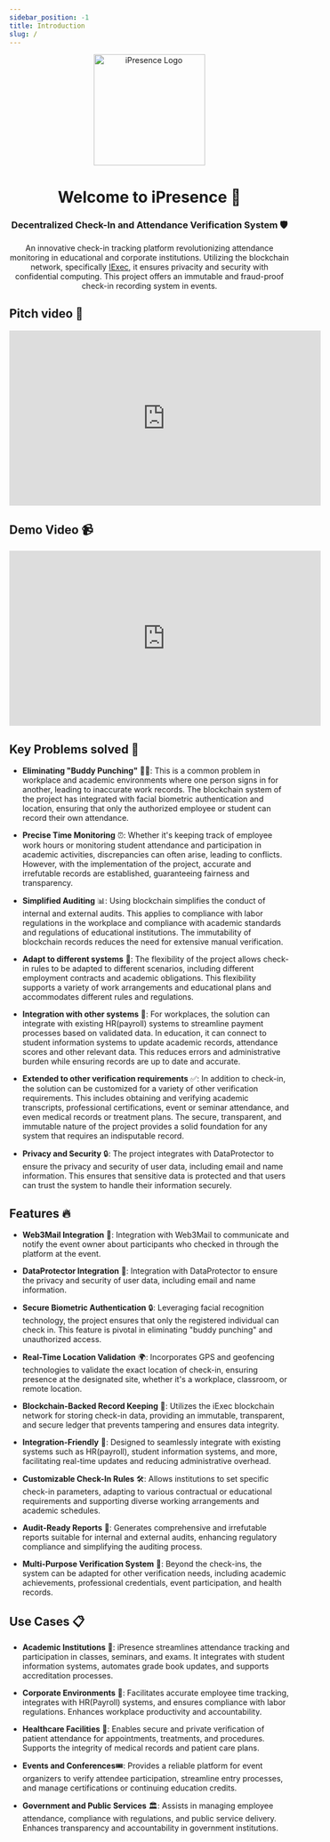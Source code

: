 ```yaml
---
sidebar_position: -1
title: Introduction
slug: /
---
```


<div align="center">
    <img src="img/logo.png" alt="iPresence Logo" width="200" />
    <h1>Welcome to iPresence 👋</h1>
    <h3><strong>Decentralized Check-In and Attendance Verification System 🛡️</strong></h3>
    <p>An innovative check-in tracking platform revolutionizing attendance monitoring in educational and corporate institutions. Utilizing the blockchain network, specifically <a href="https://iex.ec/">IExec</a>, it ensures privacity and security with confidential computing. This project offers an immutable and fraud-proof check-in recording system in events.</p>
</div>

## Pitch video 🚀

<div align="left">
	<iframe width="560" height="315" src="https://www.youtube.com/embed/1XerTy3dx8o" title="YouTube video player" frameborder="0" allow="accelerometer; autoplay; clipboard-write; encrypted-media; gyroscope; picture-in-picture" allowfullscreen></iframe>
</div>

## Demo Video 📹

<div align="left">
	<iframe width="560" height="315" src="https://www.youtube.com/embed/ItRASmmO6kE" title="YouTube video player" frameborder="0" allow="accelerometer; autoplay; clipboard-write; encrypted-media; gyroscope; picture-in-picture" allowfullscreen></iframe>
</div>

## Key Problems solved 🚀

-   **Eliminating "Buddy Punching"** 🚫👊: This is a common problem in workplace and academic environments where one person signs in for another, leading to inaccurate work records. The blockchain system of the project has integrated with facial biometric authentication and location, ensuring that only the authorized employee or student can record their own attendance.

-   **Precise Time Monitoring** ⏰: Whether it's keeping track of employee work hours or monitoring student attendance and participation in academic activities, discrepancies can often arise, leading to conflicts. However, with the implementation of the project, accurate and irrefutable records are established, guaranteeing fairness and transparency.

-   **Simplified Auditing** 📊: Using blockchain simplifies the conduct of internal and external audits. This applies to compliance with labor regulations in the workplace and compliance with academic standards and regulations of educational institutions. The immutability of blockchain records reduces the need for extensive manual verification.

-   **Adapt to different systems** 🔧: The flexibility of the project allows check-in rules to be adapted to different scenarios, including different employment contracts and academic obligations. This flexibility supports a variety of work arrangements and educational plans and accommodates different rules and regulations.

-   **Integration with other systems** 🔄: For workplaces, the solution can integrate with existing HR(payroll) systems to streamline payment processes based on validated data. In education, it can connect to student information systems to update academic records, attendance scores and other relevant data. This reduces errors and administrative burden while ensuring records are up to date and accurate.

-   **Extended to other verification requirements** ✅: In addition to check-in, the solution can be customized for a variety of other verification requirements. This includes obtaining and verifying academic transcripts, professional certifications, event or seminar attendance, and even medical records or treatment plans. The secure, transparent, and immutable nature of the project provides a solid foundation for any system that requires an indisputable record.

-   **Privacy and Security** 🔒: The project integrates with DataProtector to ensure the privacy and security of user data, including email and name information. This ensures that sensitive data is protected and that users can trust the system to handle their information securely.

## Features 🔥

-   **Web3Mail Integration** 📧: Integration with Web3Mail to communicate and notify the event owner about participants who checked in through the platform at the event.

-   **DataProtector Integration** 🔐: Integration with DataProtector to ensure the privacy and security of user data, including email and name information.

-   **Secure Biometric Authentication** 🔒: Leveraging facial recognition technology, the project ensures that only the registered individual can check in. This feature is pivotal in eliminating "buddy punching" and unauthorized access.

-   **Real-Time Location Validation** 🌍: Incorporates GPS and geofencing technologies to validate the exact location of check-in, ensuring presence at the designated site, whether it's a workplace, classroom, or remote location.

-   **Blockchain-Backed Record Keeping** 📖: Utilizes the iExec blockchain network for storing check-in data, providing an immutable, transparent, and secure ledger that prevents tampering and ensures data integrity.

-   **Integration-Friendly** 🔗: Designed to seamlessly integrate with existing systems such as HR(payroll), student information systems, and more, facilitating real-time updates and reducing administrative overhead.

-   **Customizable Check-In Rules** 🛠️: Allows institutions to set specific check-in parameters, adapting to various contractual or educational requirements and supporting diverse working arrangements and academic schedules.

-   **Audit-Ready Reports** 📝: Generates comprehensive and irrefutable reports suitable for internal and external audits, enhancing regulatory compliance and simplifying the auditing process.

-   **Multi-Purpose Verification System** 🎯: Beyond the check-ins, the system can be adapted for other verification needs, including academic achievements, professional credentials, event participation, and health records.

## Use Cases 📋

-   **Academic Institutions** 🏫: iPresence streamlines attendance tracking and participation in classes, seminars, and exams. It integrates with student information systems, automates grade book updates, and supports accreditation processes.

-   **Corporate Environments** 🏢: Facilitates accurate employee time tracking, integrates with HR(Payroll) systems, and ensures compliance with labor regulations. Enhances workplace productivity and accountability.

-   **Healthcare Facilities** 🏥: Enables secure and private verification of patient attendance for appointments, treatments, and procedures. Supports the integrity of medical records and patient care plans.

-   **Events and Conferences**🎟️: Provides a reliable platform for event organizers to verify attendee participation, streamline entry processes, and manage certifications or continuing education credits.

-   **Government and Public Services** 🏛️: Assists in managing employee attendance, compliance with regulations, and public service delivery. Enhances transparency and accountability in government institutions.

